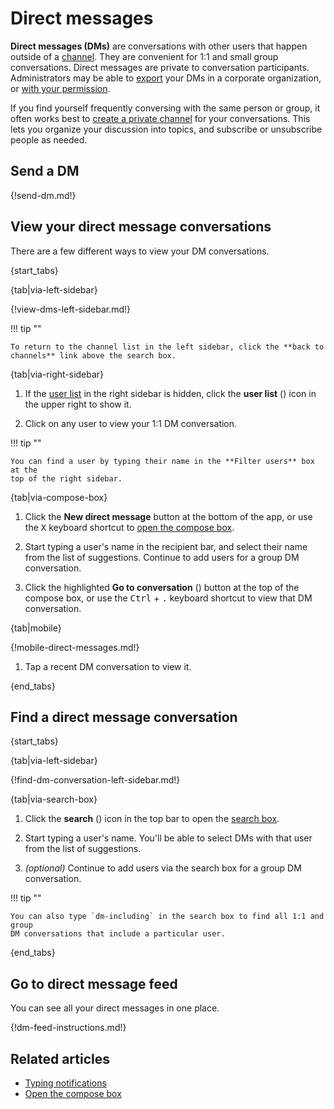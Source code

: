 # Direct messages

**Direct messages (DMs)** are conversations with other users that happen outside
of a [channel](/help/introduction-to-channels). They are convenient for 1:1 and
small group conversations. Direct messages are private to conversation participants. Administrators may be
able to [export](/help/export-your-organization) your DMs in a corporate
organization, or [with your
permission](/help/export-your-organization#configure-whether-administrators-can-export-your-private-data).

If you find yourself frequently conversing with the same person or group, it
often works best to [create a private channel](/help/create-a-channel) for your
conversations. This lets you organize your discussion into topics, and subscribe
or unsubscribe people as needed.

## Send a DM

{!send-dm.md!}

## View your direct message conversations

There are a few different ways to view your DM conversations.

{start_tabs}

{tab|via-left-sidebar}

{!view-dms-left-sidebar.md!}

!!! tip ""

    To return to the channel list in the left sidebar, click the **back to
    channels** link above the search box.

{tab|via-right-sidebar}

1. If the [user list](/help/user-list) in the right sidebar is hidden, click the
   **user list** (<i class="zulip-icon zulip-icon-user-list"></i>) icon in
   the upper right to show it.

1. Click on any user to view your 1:1 DM conversation.

!!! tip ""

    You can find a user by typing their name in the **Filter users** box at the
    top of the right sidebar.

{tab|via-compose-box}

1. Click the **New direct message** button at the bottom of the app, or use the
   <kbd>X</kbd> keyboard shortcut to [open the compose box](/help/open-the-compose-box).

1. Start typing a user's name in the recipient bar, and select their name from
   the list of suggestions. Continue to add users for a group DM conversation.

1. Click the highlighted **Go to conversation** (<i class="zulip-icon
   zulip-icon-chevron-right"></i>) button at the top of the compose box, or use
   the <kbd>Ctrl</kbd> + <kbd>.</kbd> keyboard shortcut to view that DM
   conversation.

{tab|mobile}

{!mobile-direct-messages.md!}

1. Tap a recent DM conversation to view it.

{end_tabs}

## Find a direct message conversation

{start_tabs}

{tab|via-left-sidebar}

{!find-dm-conversation-left-sidebar.md!}

{tab|via-search-box}

1. Click the **search** (<i class="search_icon zulip-icon
   zulip-icon-search"></i>) icon in the top bar to open the [search
   box](/help/search-for-messages).

1. Start typing a user's name. You'll be able to select DMs with that user
   from the list of suggestions.

1. *(optional)* Continue to add users via the search box for a group DM
   conversation.

!!! tip ""

    You can also type `dm-including` in the search box to find all 1:1 and group
    DM conversations that include a particular user.

{end_tabs}

## Go to direct message feed

You can see all your direct messages in one place.

{!dm-feed-instructions.md!}

## Related articles

* [Typing notifications](/help/typing-notifications)
* [Open the compose box](/help/open-the-compose-box)
